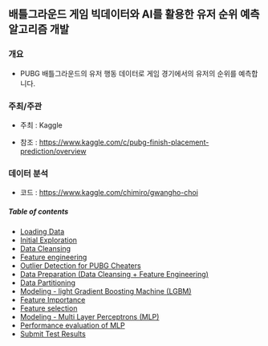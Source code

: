 ## 배틀그라운드 게임 빅데이터와 AI를 활용한 유저 순위 예측 알고리즘 개발


### 개요

- PUBG 배틀그라운드의 유저 행동 데이터로 게임 경기에서의 유저의 순위를 예측합니다.


### 주최/주관

- 주최 : Kaggle

- 참조 : https://www.kaggle.com/c/pubg-finish-placement-prediction/overview


### 데이터 분석
- 코드 : https://www.kaggle.com/chimiro/gwangho-choi

##### Table of contents
* [Loading Data](#1) 
* [Initial Exploration](#2) 
* [Data Cleansing](#3) 
* [Feature engineering](#4) 
* [Outlier Detection for PUBG Cheaters](#5) 
* [Data Preparation (Data Cleansing + Feature Engineering)](#6)
* [Data Partitioning](#7)
* [Modeling - light Gradient Boosting Machine (LGBM)](#8)
* [Feature Importance](#9)
* [Feature selection](#10)
* [Modeling - Multi Layer Perceptrons (MLP)](#11)
* [Performance evaluation of MLP](#12)
* [Submit Test Results](#13)
